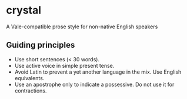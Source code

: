 # crystal

A Vale-compatible prose style for non-native English speakers

## Guiding principles

- Use short sentences (< 30 words).
- Use active voice in simple present tense.
- Avoid Latin to prevent a yet another language in the mix. Use English equivalents. 
- Use an apostrophe only to indicate a possessive. Do not use it for contractions.
